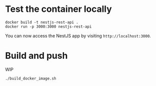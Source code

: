 # Test the container locally
```
docker build -t nestjs-rest-api .
docker run -p 3000:3000 nestjs-rest-api
```

You can now access the NestJS app by visiting `http://localhost:3000`.

# Build and push
WIP

```
./build_docker_image.sh
```